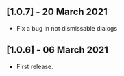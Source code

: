## [1.0.7] - 20 March 2021 
- Fix a bug in not dismissable dialogs

## [1.0.6] - 06 March 2021 

- First release.

